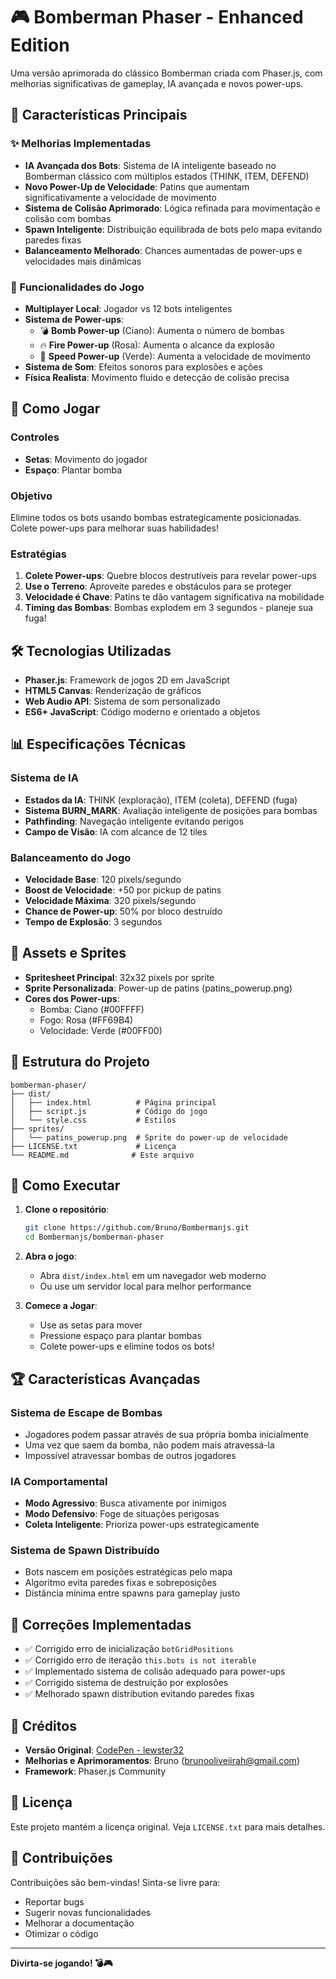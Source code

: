 # 🎮 Bomberman Phaser - Enhanced Edition

Uma versão aprimorada do clássico Bomberman criada com Phaser.js, com melhorias significativas de gameplay, IA avançada e novos power-ups.

## 🌟 Características Principais

### ✨ Melhorias Implementadas
- **IA Avançada dos Bots**: Sistema de IA inteligente baseado no Bomberman clássico com múltiplos estados (THINK, ITEM, DEFEND)
- **Novo Power-Up de Velocidade**: Patins que aumentam significativamente a velocidade de movimento
- **Sistema de Colisão Aprimorado**: Lógica refinada para movimentação e colisão com bombas
- **Spawn Inteligente**: Distribuição equilibrada de bots pelo mapa evitando paredes fixas
- **Balanceamento Melhorado**: Chances aumentadas de power-ups e velocidades mais dinâmicas

### 🎯 Funcionalidades do Jogo
- **Multiplayer Local**: Jogador vs 12 bots inteligentes
- **Sistema de Power-ups**:
  - 💣 **Bomb Power-up** (Ciano): Aumenta o número de bombas
  - 🔥 **Fire Power-up** (Rosa): Aumenta o alcance da explosão
  - 👟 **Speed Power-up** (Verde): Aumenta a velocidade de movimento
- **Sistema de Som**: Efeitos sonoros para explosões e ações
- **Física Realista**: Movimento fluido e detecção de colisão precisa

## 🚀 Como Jogar

### Controles
- **Setas**: Movimento do jogador
- **Espaço**: Plantar bomba

### Objetivo
Elimine todos os bots usando bombas estrategicamente posicionadas. Colete power-ups para melhorar suas habilidades!

### Estratégias
1. **Colete Power-ups**: Quebre blocos destrutíveis para revelar power-ups
2. **Use o Terreno**: Aproveite paredes e obstáculos para se proteger
3. **Velocidade é Chave**: Patins te dão vantagem significativa na mobilidade
4. **Timing das Bombas**: Bombas explodem em 3 segundos - planeje sua fuga!

## 🛠️ Tecnologias Utilizadas

- **Phaser.js**: Framework de jogos 2D em JavaScript
- **HTML5 Canvas**: Renderização de gráficos
- **Web Audio API**: Sistema de som personalizado
- **ES6+ JavaScript**: Código moderno e orientado a objetos

## 📊 Especificações Técnicas

### Sistema de IA
- **Estados da IA**: THINK (exploração), ITEM (coleta), DEFEND (fuga)
- **Sistema BURN_MARK**: Avaliação inteligente de posições para bombas
- **Pathfinding**: Navegação inteligente evitando perigos
- **Campo de Visão**: IA com alcance de 12 tiles

### Balanceamento do Jogo
- **Velocidade Base**: 120 pixels/segundo
- **Boost de Velocidade**: +50 por pickup de patins
- **Velocidade Máxima**: 320 pixels/segundo
- **Chance de Power-up**: 50% por bloco destruído
- **Tempo de Explosão**: 3 segundos

## 🎨 Assets e Sprites

- **Spritesheet Principal**: 32x32 pixels por sprite
- **Sprite Personalizada**: Power-up de patins (patins_powerup.png)
- **Cores dos Power-ups**:
  - Bomba: Ciano (#00FFFF)
  - Fogo: Rosa (#FF69B4)
  - Velocidade: Verde (#00FF00)

## 📁 Estrutura do Projeto

```
bomberman-phaser/
├── dist/
│   ├── index.html          # Página principal
│   ├── script.js           # Código do jogo
│   └── style.css           # Estilos
├── sprites/
│   └── patins_powerup.png  # Sprite do power-up de velocidade
├── LICENSE.txt             # Licença
└── README.md              # Este arquivo
```

## 🚀 Como Executar

1. **Clone o repositório**:
   ```bash
   git clone https://github.com/Bruno/Bombermanjs.git
   cd Bombermanjs/bomberman-phaser
   ```

2. **Abra o jogo**:
   - Abra `dist/index.html` em um navegador web moderno
   - Ou use um servidor local para melhor performance

3. **Comece a Jogar**:
   - Use as setas para mover
   - Pressione espaço para plantar bombas
   - Colete power-ups e elimine todos os bots!

## 🏆 Características Avançadas

### Sistema de Escape de Bombas
- Jogadores podem passar através de sua própria bomba inicialmente
- Uma vez que saem da bomba, não podem mais atravessá-la
- Impossível atravessar bombas de outros jogadores

### IA Comportamental
- **Modo Agressivo**: Busca ativamente por inimigos
- **Modo Defensivo**: Foge de situações perigosas
- **Coleta Inteligente**: Prioriza power-ups estrategicamente

### Sistema de Spawn Distribuído
- Bots nascem em posições estratégicas pelo mapa
- Algoritmo evita paredes fixas e sobreposições
- Distância mínima entre spawns para gameplay justo

## 🐛 Correções Implementadas

- ✅ Corrigido erro de inicialização `botGridPositions`
- ✅ Corrigido erro de iteração `this.bots is not iterable`
- ✅ Implementado sistema de colisão adequado para power-ups
- ✅ Corrigido sistema de destruição por explosões
- ✅ Melhorado spawn distribution evitando paredes fixas

## 📝 Créditos

- **Versão Original**: [CodePen - lewster32](https://codepen.io/lewster32/pen/KvzVVd)
- **Melhorias e Aprimoramentos**: Bruno (brunooliveiirah@gmail.com)
- **Framework**: Phaser.js Community

## 📄 Licença

Este projeto mantém a licença original. Veja `LICENSE.txt` para mais detalhes.

## 🤝 Contribuições

Contribuições são bem-vindas! Sinta-se livre para:
- Reportar bugs
- Sugerir novas funcionalidades
- Melhorar a documentação
- Otimizar o código

---

**Divirta-se jogando! 💣🎮**